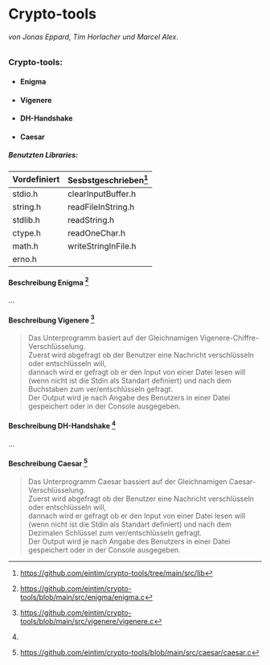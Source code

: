 # **Crypto-tools**
###### *von Jonas Eppard, Tim Horlacher und Marcel Alex.*

### Crypto-tools:
* #### Enigma 
* #### Vigenere
* #### DH-Handshake
* #### Caesar



##### Benutzten Libraries: 
Vordefiniert | Sesbstgeschrieben[^1]
------------ | -----------------
stdio.h      | clearInputBuffer.h
string.h     | readFileInString.h
stdlib.h     | readString.h
ctype.h      | readOneChar.h
math.h       | writeStringInFile.h
erno.h       |

#### Beschreibung Enigma [^2]
...
#### Beschreibung Vigenere [^3]
>Das Unterprogramm basiert auf der Gleichnamigen  Vigenere-Chiffre-Verschlüsselung.\
>Zuerst wird abgefragt ob der Benutzer eine Nachricht verschlüsseln oder entschlüsseln will,  \
dannach wird er gefragt ob er den Input von einer Datei lesen will (wenn nicht ist die Stdin als Standart
definiert) und nach dem Buchstaben zum ver/entschlüsseln gefragt.\
Der Output wird je nach Angabe des Benutzers in einer Datei gespeichert oder in der Console ausgegeben.

#### Beschreibung DH-Handshake [^4]
...
#### Beschreibung Caesar [^5]
>Das Unterprogramm Caesar bassiert auf der Gleichnamigen Caesar-Verschlüsselung.\
Zuerst wird abgefragt ob der Benutzer eine Nachricht verschlüsseln oder entschlüsseln will,  \
dannach wird er gefragt ob er den Input von einer Datei lesen will (wenn nicht ist die Stdin als Standart
definiert) und nach dem Dezimalen Schlüssel zum ver/entschlüsseln gefragt.\
Der Output wird je nach Angabe des Benutzers in einer Datei gespeichert oder in der Console ausgegeben.
> 
>[^1]:https://github.com/eintim/crypto-tools/tree/main/src/lib
>[^2]:https://github.com/eintim/crypto-tools/blob/main/src/enigma/enigma.c
>[^3]:https://github.com/eintim/crypto-tools/blob/main/src/vigenere/vigenere.c
>[^4]: 
>[^5]:https://github.com/eintim/crypto-tools/blob/main/src/caesar/caesar.c
